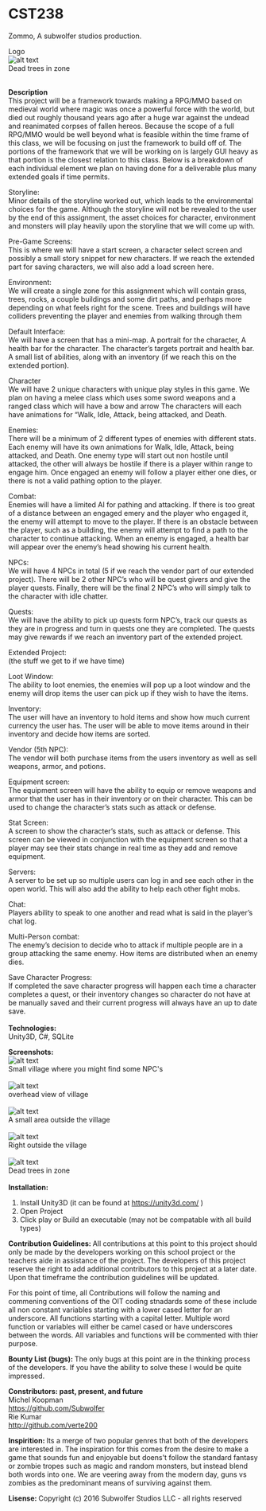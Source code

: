 # CST238
Zommo, A subwolfer studios production.

Logo <BR>
![alt text](/img/index.jpg) <BR>
Dead trees in zone
<BR>
<BR>

<B> Description </B> <BR>
This project will be a framework towards making a RPG/MMO based on medieval world where magic was once a powerful
force with the world, but died out roughly thousand years ago after a huge war against the undead and reanimated 
corpses of fallen hereos.  Because the scope of a full RPG/MMO would be well beyond what is feasible within the time
frame of this class, we will be focusing on just the framework to build off of. The portions of the framework that
we will be working on is largely GUI heavy as that portion is the closest relation to this class.  Below is a
breakdown of each individual element we plan on having done for a deliverable plus many extended goals if time
permits.

Storyline: <BR>
Minor details of the storyline worked out, which leads to the environmental choices for the game. Although the storyline 
will not be revealed to the user by the end of this assignment, the asset choices for character, environment and monsters
will play heavily upon the storyline that we will come up with.

Pre-Game Screens: <BR>
This is where we will have a start screen, a character select screen and possibly a small story snippet for new characters. 
If we reach the extended part for saving characters, we will also add a load screen here.

Environment:<BR>
We will create a single zone for this assignment which will contain grass, trees, rocks, a couple buildings and some dirt 
paths, and perhaps more depending on what feels right for the scene. Trees and buildings will have colliders preventing the 
player and enemies from walking through them

Default Interface:<BR>
We will have a screen that has a mini-map. A portrait for the character, A health bar for the character. The character’s targets portrait and health bar.  A small list of abilities, along with an inventory (if we reach this on the extended portion).

Character<BR>
We will have 2 unique characters with unique play styles in this game. We plan on having a melee class which uses some sword weapons and a ranged class which will have a bow and arrow The characters will each have animations for “Walk, Idle, Attack, being attacked, and Death.

Enemies:<BR>
There will be a minimum of 2 different types of enemies with different stats. Each enemy will have its own animations for Walk, Idle, Attack, being attacked, and Death. One enemy type will start out non hostile until attacked, the other will always be hostile if there is a player within range to engage him. Once engaged an enemy will follow a player either one dies, or there is not a valid pathing option to the player.

Combat:<BR>
Enemies will have a limited AI for pathing and attacking. If there is too great of a distance between an engaged emery and the player who engaged it, the enemy will attempt to move to the player. If there is an obstacle between the player, such as a building, the enemy will attempt to find a path to the character to continue attacking. When an enemy is engaged, a health bar will appear over the enemy’s head showing his current health.

NPCs:<BR>
We will have 4 NPCs in total (5 if we reach the vendor part of our extended project). There will be 2 other NPC’s who will be quest givers and give the player quests. Finally, there will be the final 2 NPC’s who will simply talk to the character with idle chatter.

Quests:<BR>
We will have the ability to pick up quests form NPC’s, track our quests as they are in progress and turn in quests one they are completed. The quests may give rewards if we reach an inventory part of the extended project.

Extended Project:<BR>
(the stuff we get to if we have time)

Loot Window:<BR>
The ability to loot enemies, the enemies will pop up a loot window and the enemy will drop items the user can pick up if they wish to have the items.

Inventory:<BR>
The user will have an inventory to hold items and show how much current currency the user has. The user will be able to move items around in their inventory and decide how items are sorted.

Vendor (5th NPC):<BR>
The vendor will both purchase items from the users inventory as well as sell weapons, armor, and potions.

Equipment screen:<BR>
The equipment screen will have the ability to equip or remove weapons and armor that the user has in their inventory or on their character. This can be used to change the character’s stats such as attack or defense.

Stat Screen:<BR>
A screen to show the character’s stats, such as attack or defense. This screen can be viewed in conjunction with the equipment screen so that a player may see their stats change in real time as they add and remove equipment.

Servers:<BR>
A server to be set up so multiple users can log in and see each other in the open world. This will also add the ability to help each other fight mobs.

Chat:<BR>
Players ability to speak to one another and read what is said in the player’s chat log.


Multi-Person combat:<BR>
The enemy’s decision to decide who to attack if multiple people are in a group attacking the same enemy. How items are distributed when an enemy dies.

Save Character Progress:<BR>
If completed the save character progress will happen each time a character completes a quest, or their inventory changes so character do not have at be manually saved and their current progress will always have an up to date save.
<BR>
<BR>
<B> Technologies: </B> <BR>
Unity3D, C#, SQLite

<B> Screenshots: </B> <BR>
![alt text](img/1dfba1de-3b43-4a80-babf-767f6d1669a6_scaled.jpg) <BR>
Small village where you might find some NPC's
<BR>
<BR>
![alt text](img/77da476d-4348-4b3f-b2c5-e582b01830a0_scaled.jpg) <BR>
overhead view of village
<BR>
<BR>
![alt text](img/9659a0f5-cc37-45e4-ab27-7028a5b11c39_scaled.jpg) <BR>
A small area outside the village
<BR>
<BR>
![alt text](img/9659a0f5-cc37-45e4-ab27-7028a5b11c39_scaled.jpg) <BR>
Right outside the village
<BR>
<BR>
![alt text](img/a3b0117a-061a-4ce5-b333-b9cfbb6f2310_scaled.jpg) <BR>
Dead trees in zone
<BR>
<BR>
<B> Installation: </B> <BR>
1. Install Unity3D (it can be found at https://unity3d.com/ )
2. Open Project
3. Click play or Build an executable (may not be compatable with all build types)

<B> Contribution Guidelines: </B>
All contributions at this point to this project should only be made by the developers working on this school project or the
teachers aide in assistance of the project.  The developers of this project reserve the right to add additional contributors to this project at a later date. Upon that timeframe the contribution guidelines will be updated.

For this point of time, all Contributions will follow the naming and commening conventions of the OIT coding stnadards some of these include all non constant variables starting with a lower cased letter for an underscore. All functions starting with a capital letter. Multiple word function or variables will either be camel cased or have underscores between the words. All variables and functions will be commented with thier purpose.

<B> Bounty List (bugs): </B>
The only bugs at this point are in the thinking process of the developers. If you have the ability to solve these I would
be quite impressed.

<B> Constributors: past, present, and future </B> <BR>
Michel Koopman<BR>
https://github.com/Subwolfer
<BR>
Rie Kumar<BR>
http://github.com/verte200

<B> Inspirition: </B>
Its a merge of two popular genres that both of the developers are interested in. The inspiration for this comes from the desire to make a game that sounds fun and enjoyable but doens't follow the standard fantasy or zombie tropes such as magic and random monsters, but instead blend both words into one.  We are veering away from the modern day, guns vs zombies as the predominant means of surviving against them.

<B> Lisense: </B>
Copyright (c) 2016 Subwolfer Studios LLC - all rights reserved
